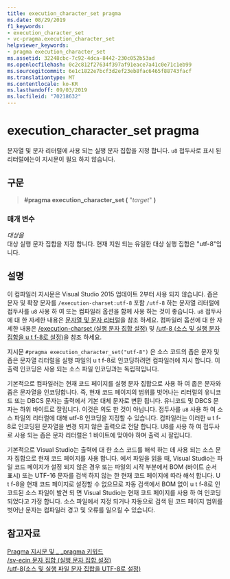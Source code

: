 ```yaml
---
title: execution_character_set pragma
ms.date: 08/29/2019
f1_keywords:
- execution_character_set
- vc-pragma.execution_character_set
helpviewer_keywords:
- pragma execution_character_set
ms.assetid: 32248cbc-7c92-4dca-8442-230c052b53ad
ms.openlocfilehash: 0c2c812f27634f397af91eace7a41c0e71c1eb99
ms.sourcegitcommit: 6e1c1822e7bcf3d2ef23eb8fac6465f88743facf
ms.translationtype: MT
ms.contentlocale: ko-KR
ms.lasthandoff: 09/03/2019
ms.locfileid: "70218632"
---
```

# <a name="execution_character_set-pragma"></a>execution_character_set pragma

문자열 및 문자 리터럴에 사용 되는 실행 문자 집합을 지정 합니다. `u8` 접두사로 표시 된 리터럴에는이 지시문이 필요 하지 않습니다.

## <a name="syntax"></a>구문

> **#pragma execution_character_set (** "*target*" **)**

### <a name="parameters"></a>매개 변수

*대상을*\
대상 실행 문자 집합을 지정 합니다. 현재 지원 되는 유일한 대상 실행 집합은 "utf-8"입니다.

## <a name="remarks"></a>설명

이 컴파일러 지시문은 Visual Studio 2015 업데이트 2부터 사용 되지 않습니다. 좁은 문자 및 확장 문자를 `/execution-charset:utf-8` 포함 `/utf-8` 하는 문자열 리터럴에 접두사를 `u8` 사용 하 여 또는 컴파일러 옵션을 함께 사용 하는 것이 좋습니다. `u8` 접두사에 대 한 자세한 내용은 [문자열 및 문자 리터럴](../cpp/string-and-character-literals-cpp.md)을 참조 하세요. 컴파일러 옵션에 대 한 자세한 내용은 [/execution-charset (실행 문자 집합 설정)](../build/reference/execution-charset-set-execution-character-set.md) 및 [/utf-8 (소스 및 실행 문자 집합을 u t f-8로 설정)](../build/reference/utf-8-set-source-and-executable-character-sets-to-utf-8.md)을 참조 하세요.

지시문 `#pragma execution_character_set("utf-8")` 은 소스 코드의 좁은 문자 및 좁은 문자열 리터럴을 실행 파일의 u t f-8로 인코딩하려면 컴파일러에 지시 합니다. 이 출력 인코딩은 사용 되는 소스 파일 인코딩과는 독립적입니다.

기본적으로 컴파일러는 현재 코드 페이지를 실행 문자 집합으로 사용 하 여 좁은 문자와 좁은 문자열을 인코딩합니다. 즉, 현재 코드 페이지의 범위를 벗어나는 리터럴의 유니코드 또는 DBCS 문자는 출력에서 기본 대체 문자로 변환 됩니다. 유니코드 및 DBCS 문자는 하위 바이트로 잘립니다. 이것은 의도 한 것이 아닙니다. 접두사를 `u8` 사용 하 여 소스 파일의 리터럴에 대해 utf-8 인코딩을 지정할 수 있습니다. 컴파일러는 이러한 u t f-8로 인코딩된 문자열을 변경 되지 않은 출력으로 전달 합니다. U8를 사용 하 여 접두사로 사용 되는 좁은 문자 리터럴은 1 바이트에 맞아야 하며 출력 시 잘립니다.

기본적으로 Visual Studio는 출력에 대 한 소스 코드를 해석 하는 데 사용 되는 소스 문자 집합으로 현재 코드 페이지를 사용 합니다. 에서 파일을 읽을 때, Visual Studio는 파일 코드 페이지가 설정 되지 않은 경우 또는 파일의 시작 부분에서 BOM (바이트 순서 표시) 또는 UTF-16 문자를 검색 하지 않는 한 현재 코드 페이지에 따라 해석 합니다. U t f-8을 현재 코드 페이지로 설정할 수 없으므로 자동 검색에서 BOM 없이 u t f-8로 인코드된 소스 파일이 발견 되 면 Visual Studio는 현재 코드 페이지를 사용 하 여 인코딩 되었다고 가정 합니다. 소스 파일에서 지정 되거나 자동으로 검색 된 코드 페이지 범위를 벗어난 문자는 컴파일러 경고 및 오류를 일으킬 수 있습니다.

## <a name="see-also"></a>참고자료

[Pragma 지시문 및 \_ \_pragma 키워드](../preprocessor/pragma-directives-and-the-pragma-keyword.md)\
[/sv-ecin 문자 집합 (실행 문자 집합 설정)](../build/reference/execution-charset-set-execution-character-set.md)\
[/utf-8(소스 및 실행 파일 문자 집합을 UTF-8로 설정)](../build/reference/utf-8-set-source-and-executable-character-sets-to-utf-8.md)

